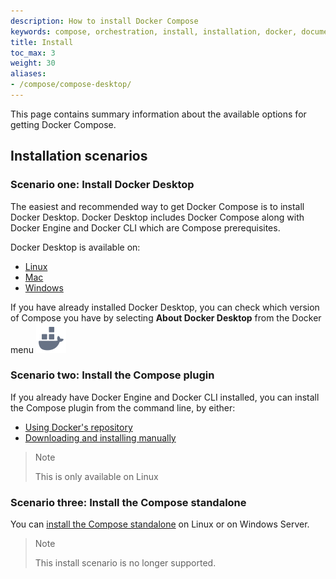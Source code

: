 ```yaml
---
description: How to install Docker Compose
keywords: compose, orchestration, install, installation, docker, documentation
title: Install
toc_max: 3
weight: 30
aliases:
- /compose/compose-desktop/
---
```


This page contains summary information about the available options for getting Docker Compose.

## Installation scenarios 

### Scenario one: Install Docker Desktop

The easiest and recommended way to get Docker Compose is to install Docker Desktop. Docker Desktop
includes Docker Compose along with Docker Engine and Docker CLI which are Compose prerequisites. 

Docker Desktop is available on:
- [Linux](../../desktop/install/linux-install.md)
- [Mac](../../desktop/install/mac-install.md)
- [Windows](../../desktop/install/windows-install.md)

If you have already installed Docker Desktop, you can check which version of Compose you have by selecting **About Docker Desktop** from the Docker menu ![whale menu](../../desktop/images/whale-x.svg)

### Scenario two: Install the Compose plugin

If you already have Docker Engine and Docker CLI installed, you can install the Compose plugin from the command line, by either:
- [Using Docker's repository](linux.md#install-using-the-repository)
- [Downloading and installing manually](linux.md#install-the-plugin-manually)

>Note
>
>This is only available on Linux


### Scenario three: Install the Compose standalone 

You can [install the Compose standalone](other.md) on Linux or on Windows Server.

>Note
>
>This install scenario is no longer supported.

